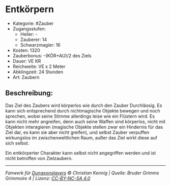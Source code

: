 # Entkörpern

- Kategorie: #Zauber
- Zugangsstufen:
  - Heiler: -
  - Zauberer: 14
  - Schwarzmagier: 16
- Kosten: 1320
- Zauberbonus: -(KÖR+AU)/2 des Ziels
- Dauer: VE KR
- Reichweite: VE x 2 Meter
- Abklingzeit: 24 Stunden
- Art: Zaubern

## Beschreibung:

Das Ziel des Zaubers wird körperlos wie durch den Zauber Durchlässig. Es kann sich entsprechend durch nichtmagische Objekte bewegen und noch sprechen, wobei seine Stimme allerdings leise wie ein Flüstern wird. Es kann nicht mehr angreifen, denn auch seine Waffen sind körperlos, nicht mit Objekten interagieren (magische Objekte stellen zwar ein Hindernis für das Ziel dar, es kann sie aber nicht greifen), und selbst Zauber verpuffen wirkungslos im zwischenweltlichen Raum, außer das Ziel wirkt diese auf sich selbst.

Ein entkörperter Charakter kann selbst nicht angegriffen werden und ist nicht betroffen von Zielzaubern.

---

_Fanwerk für [Dungeonslayers](https://www.dungeonslayers.net/) © Christian Kennig | Quelle: Bruder Grimms Grimmoire 4 | Lizenz: [CC-BY-NC-SA 4.0](https://creativecommons.org/licenses/by-nc-sa/4.0/deed.de)_
